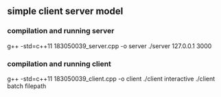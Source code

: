 ## simple client server model

### compilation and running server
g++ -std=c++11 183050039_server.cpp -o server
./server 127.0.0.1 3000

### compilation and running client
g++ -std=c++11 183050039_client.cpp -o client
./client interactive
./client batch filepath
